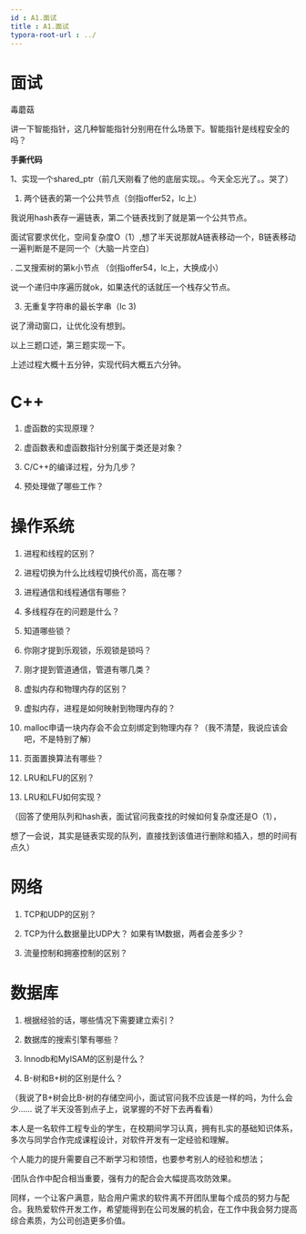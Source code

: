 ```yaml
---
id : A1.面试
title : A1.面试
typora-root-url : ../
---
```






# 面试

毒蘑菇

讲一下智能指针，这几种智能指针分别用在什么场景下。智能指针是线程安全的吗？

**手撕代码**

1、实现一个shared_ptr（前几天刚看了他的底层实现。。今天全忘光了。。哭了）

1. 两个链表的第一个公共节点（剑指offer52，lc上） 

  我说用hash表存一遍链表，第二个链表找到了就是第一个公共节点。 

  面试官要求优化，空间复杂度O（1）,想了半天说那就A链表移动一个，B链表移动一遍判断是不是同一个（大脑一片空白）   


  . 二叉搜索树的第k小节点 （剑指offer54，lc上，大换成小） 

  说一个递归中序遍历就ok，如果迭代的话就压一个栈存父节点。 

  


  3. 无重复字符串的最长字串（lc 3) 

  说了滑动窗口，让优化没有想到。 


  以上三题口述，第三题实现一下。 

  上述过程大概十五分钟，实现代码大概五六分钟。 

  


#  C++ 

  1. 虚函数的实现原理？ 

  2.  虚函数表和虚函数指针分别属于类还是对象？ 

  3. C/C++的编译过程，分为几步？ 

  4. 预处理做了哪些工作？ 

  


#  操作系统 

  1. 进程和线程的区别？ 

  2. 进程切换为什么比线程切换代价高，高在哪？ 

  3. 进程通信和线程通信有哪些？ 

  4. 多线程存在的问题是什么？ 

  5. 知道哪些锁？ 

  6. 你刚才提到乐观锁，乐观锁是锁吗？ 

  7. 刚才提到管道通信，管道有哪几类？ 

  8. 虚拟内存和物理内存的区别？ 

  9. 虚拟内存，进程是如何映射到物理内存的？ 

  10. malloc申请一块内存会不会立刻绑定到物理内存？（我不清楚，我说应该会吧，不是特别了解） 

  11. 页面置换算法有哪些？ 

  12. LRU和LFU的区别？ 

  13. LRU和LFU如何实现？ 

  （回答了使用队列和hash表，面试官问我查找的时候如何复杂度还是O（1）， 

  想了一会说，其实是链表实现的队列，直接找到该值进行删除和插入，想的时间有点久） 

  


#  网络 

  1. TCP和UDP的区别？ 

  2. TCP为什么数据量比UDP大？ 如果有1M数据，两者会差多少？ 

  3. 流量控制和拥塞控制的区别？ 

  


#  数据库 

  1. 根据经验的话，哪些情况下需要建立索引？ 

  2. 数据库的搜索引擎有哪些？ 

  3. Innodb和MyISAM的区别是什么？ 

  4. B-树和B+树的区别是什么？ 

  （我说了B+树会比B-树的存储空间小，面试官问我不应该是一样的吗，为什么会少…… 说了半天没答到点子上，说掌握的不好下去再看看）



本人是一名软件工程专业的学生，在校期间学习认真，拥有扎实的基础知识体系，多次与同学合作完成课程设计，对软件开发有一定经验和理解。

个人能力的提升需要自己不断学习和领悟，也要参考别人的经验和想法；

·团队合作中配合相当重要，强有力的配合会大幅提高攻防效果。

同样，一个让客户满意，贴合用户需求的软件离不开团队里每个成员的努力与配合。我热爱软件开发工作，希望能得到在公司发展的机会，在工作中我会努力提高综合素质，为公司创造更多价值。